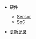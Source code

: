 <!-- docs/_sidebar.md -->

- 硬件

  - [Sensor](sensor.md)
  - [SoC](soc.md)


- [更新记录](CHANGELOG.md)
